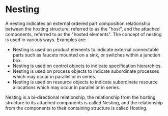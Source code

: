 Nesting
=======

A nesting indicates an external ordered part composition relationship between the hosting structure, referred to as the "host", and the attached components, referred to as the "hosted elements". The concept of nesting is used in various ways. Examples are:

* Nesting is used on product elements to indicate external connectable parts such as faucets mounted on a sink, or switches within a junction box.
* Nesting is used on control objects to indicate specification hierarchies.
* Nesting is used on process objects to indicate subordinate processes which may occur in parallel or in series.
* Nesting is used on resource objects to indicate subordinate resource allocations which may occur in parallel or in series.

Nesting is a bi-directional relationship, the relationship from the hosting structure to its attached components is called Nesting, and the relationship from the components to their containing structure is called Hosting.

